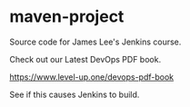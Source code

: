 # maven-project
Source code for James Lee's Jenkins course.

Check out our Latest DevOps PDF book.

https://www.level-up.one/devops-pdf-book

See if this causes Jenkins to build.
